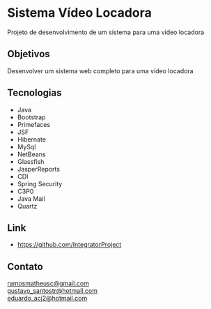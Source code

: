 # Sistema Vídeo Locadora

<p> Projeto de desenvolvimento de um sistema para uma vídeo locadora </p>

## Objetivos

<p> Desenvolver um sistema web completo para uma vídeo locadora</p>

## Tecnologias

* Java
* Bootstrap
* Primefaces
* JSF
* Hibernate
* MySql
* NetBeans
* Glassfish
* JasperReports
* CDI
* Spring Security
* C3P0
* Java Mail
* Quartz

## Link
* https://github.com/IntegratorProject

## Contato
ramosmatheusc@gmail.com<br/>
gustavo_santostr@hotmail.com<br/>
eduardo_acj2@hotmail.com
